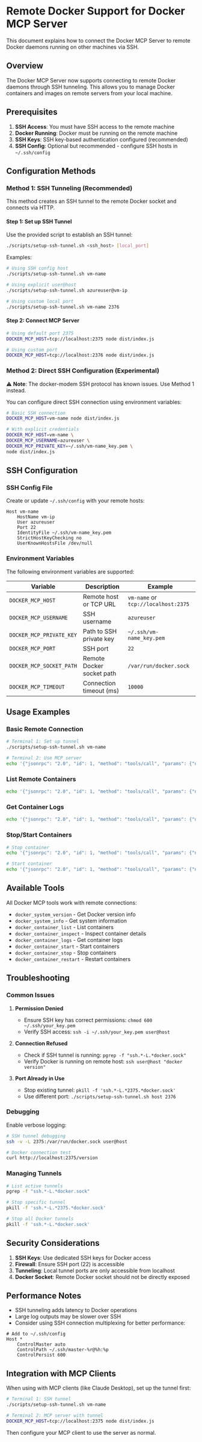 # Remote Docker Support for Docker MCP Server

This document explains how to connect the Docker MCP Server to remote Docker daemons running on other machines via SSH.

## Overview

The Docker MCP Server now supports connecting to remote Docker daemons through SSH tunneling. This allows you to manage Docker containers and images on remote servers from your local machine.

## Prerequisites

1. **SSH Access**: You must have SSH access to the remote machine
2. **Docker Running**: Docker must be running on the remote machine  
3. **SSH Keys**: SSH key-based authentication configured (recommended)
4. **SSH Config**: Optional but recommended - configure SSH hosts in `~/.ssh/config`

## Configuration Methods

### Method 1: SSH Tunneling (Recommended)

This method creates an SSH tunnel to the remote Docker socket and connects via HTTP.

#### Step 1: Set up SSH Tunnel

Use the provided script to establish an SSH tunnel:

```bash
./scripts/setup-ssh-tunnel.sh <ssh_host> [local_port]
```

Examples:

```bash
# Using SSH config host
./scripts/setup-ssh-tunnel.sh vm-name

# Using explicit user@host
./scripts/setup-ssh-tunnel.sh azureuser@vm-ip

# Using custom local port
./scripts/setup-ssh-tunnel.sh vm-name 2376
```

#### Step 2: Connect MCP Server

```bash
# Using default port 2375
DOCKER_MCP_HOST=tcp://localhost:2375 node dist/index.js

# Using custom port
DOCKER_MCP_HOST=tcp://localhost:2376 node dist/index.js
```

### Method 2: Direct SSH Configuration (Experimental)

⚠️ **Note**: The docker-modem SSH protocol has known issues. Use Method 1 instead.

You can configure direct SSH connection using environment variables:

```bash
# Basic SSH connection
DOCKER_MCP_HOST=vm-name node dist/index.js

# With explicit credentials
DOCKER_MCP_HOST=vm-name \
DOCKER_MCP_USERNAME=azureuser \
DOCKER_MCP_PRIVATE_KEY=~/.ssh/vm-name_key.pem \
node dist/index.js
```

## SSH Configuration

### SSH Config File

Create or update `~/.ssh/config` with your remote hosts:

```ssh
Host vm-name
    HostName vm-ip
    User azureuser
    Port 22
    IdentityFile ~/.ssh/vm-name_key.pem
    StrictHostKeyChecking no
    UserKnownHostsFile /dev/null
```

### Environment Variables

The following environment variables are supported:

| Variable | Description | Example |
|----------|-------------|---------|
| `DOCKER_MCP_HOST` | Remote host or TCP URL | `vm-name` or `tcp://localhost:2375` |
| `DOCKER_MCP_USERNAME` | SSH username | `azureuser` |  
| `DOCKER_MCP_PRIVATE_KEY` | Path to SSH private key | `~/.ssh/vm-name_key.pem` |
| `DOCKER_MCP_PORT` | SSH port | `22` |
| `DOCKER_MCP_SOCKET_PATH` | Remote Docker socket path | `/var/run/docker.sock` |
| `DOCKER_MCP_TIMEOUT` | Connection timeout (ms) | `10000` |

## Usage Examples

### Basic Remote Connection

```bash
# Terminal 1: Set up tunnel
./scripts/setup-ssh-tunnel.sh vm-name

# Terminal 2: Use MCP server
echo '{"jsonrpc": "2.0", "id": 1, "method": "tools/call", "params": {"name": "docker_system_version", "arguments": {}}}' | DOCKER_MCP_HOST=tcp://localhost:2375 node dist/index.js
```

### List Remote Containers

```bash
echo '{"jsonrpc": "2.0", "id": 1, "method": "tools/call", "params": {"name": "docker_container_list", "arguments": {}}}' | DOCKER_MCP_HOST=tcp://localhost:2375 node dist/index.js
```

### Get Container Logs

```bash
echo '{"jsonrpc": "2.0", "id": 1, "method": "tools/call", "params": {"name": "docker_container_logs", "arguments": {"container_id": "89ce688e82f5", "lines": 50}}}' | DOCKER_MCP_HOST=tcp://localhost:2375 node dist/index.js
```

### Stop/Start Containers

```bash
# Stop container
echo '{"jsonrpc": "2.0", "id": 1, "method": "tools/call", "params": {"name": "docker_container_stop", "arguments": {"container_id": "89ce688e82f5"}}}' | DOCKER_MCP_HOST=tcp://localhost:2375 node dist/index.js

# Start container
echo '{"jsonrpc": "2.0", "id": 1, "method": "tools/call", "params": {"name": "docker_container_start", "arguments": {"container_id": "89ce688e82f5"}}}' | DOCKER_MCP_HOST=tcp://localhost:2375 node dist/index.js
```

## Available Tools

All Docker MCP tools work with remote connections:

- `docker_system_version` - Get Docker version info
- `docker_system_info` - Get system information  
- `docker_container_list` - List containers
- `docker_container_inspect` - Inspect container details
- `docker_container_logs` - Get container logs
- `docker_container_start` - Start containers
- `docker_container_stop` - Stop containers
- `docker_container_restart` - Restart containers

## Troubleshooting

### Common Issues

1. **Permission Denied**
   - Ensure SSH key has correct permissions: `chmod 600 ~/.ssh/your_key.pem`
   - Verify SSH access: `ssh -i ~/.ssh/your_key.pem user@host`

2. **Connection Refused**
   - Check if SSH tunnel is running: `pgrep -f "ssh.*-L.*docker.sock"`
   - Verify Docker is running on remote host: `ssh user@host "docker version"`

3. **Port Already in Use**
   - Stop existing tunnel: `pkill -f 'ssh.*-L.*2375.*docker.sock'`
   - Use different port: `./scripts/setup-ssh-tunnel.sh host 2376`

### Debugging

Enable verbose logging:

```bash
# SSH tunnel debugging
ssh -v -L 2375:/var/run/docker.sock user@host

# Docker connection test
curl http://localhost:2375/version
```

### Managing Tunnels

```bash
# List active tunnels
pgrep -f "ssh.*-L.*docker.sock"

# Stop specific tunnel
pkill -f 'ssh.*-L.*2375.*docker.sock'

# Stop all Docker tunnels
pkill -f 'ssh.*-L.*docker.sock'
```

## Security Considerations

1. **SSH Keys**: Use dedicated SSH keys for Docker access
2. **Firewall**: Ensure SSH port (22) is accessible
3. **Tunneling**: Local tunnel ports are only accessible from localhost
4. **Docker Socket**: Remote Docker socket should not be directly exposed

## Performance Notes

- SSH tunneling adds latency to Docker operations
- Large log outputs may be slower over SSH
- Consider using SSH connection multiplexing for better performance:

```ssh
# Add to ~/.ssh/config
Host *
    ControlMaster auto
    ControlPath ~/.ssh/master-%r@%h:%p
    ControlPersist 600
```

## Integration with MCP Clients

When using with MCP clients (like Claude Desktop), set up the tunnel first:

```bash
# Terminal 1: SSH tunnel
./scripts/setup-ssh-tunnel.sh vm-name

# Terminal 2: MCP server with tunnel
DOCKER_MCP_HOST=tcp://localhost:2375 node dist/index.js
```

Then configure your MCP client to use the server as normal.
